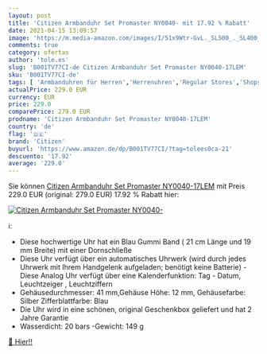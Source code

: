 ```yaml
---
layout: post
title: 'Citizen Armbanduhr Set Promaster NY0040- mit 17.92 % Rabatt'
date: 2021-04-15 13:09:57
image: 'https://m.media-amazon.com/images/I/51x9Wtr-GvL._SL500_._SL400_.jpg'
comments: true
category: ofertas
author: 'tole.es'
slug: 'B001TV77CI-de Citizen Armbanduhr Set Promaster NY0040-17LEM'
sku: 'B001TV77CI-de'
tags: [ 'Armbanduhren für Herren','Herrenuhren','Regular Stores','Shops','Uhren','citizen', ]
actualPrice: 229.0 EUR
currency: EUR
price: 229.0
comparePrice: 279.0 EUR
prodname: 'Citizen Armbanduhr Set Promaster NY0040-17LEM'
country: 'de'
flag: '🇩🇪'
brand: 'Citizen'
buyurl: 'https://www.amazon.de/dp/B001TV77CI/?tag=tolees0ca-21'
descuento: '17.92'
average: '229.0'
---
```


Sie können [Citizen Armbanduhr Set Promaster NY0040-17LEM](https://www.amazon.de/dp/B001TV77CI/?tag=tolees0ca-21) mit Preis 229.0 EUR (original: 279.0 EUR) 17.92 % Rabatt hier:

[![Citizen Armbanduhr Set Promaster NY0040-](https://m.media-amazon.com/images/I/51x9Wtr-GvL._SL500_._SL400_.jpg)](https://www.amazon.de/dp/B001TV77CI/?tag=tolees0ca-21)

ℹ️:

- Diese hochwertige Uhr hat ein Blau Gummi Band ( 21 cm Länge und 19 mm Breite) mit einer Dornschließe
- Diese Uhr verfügt über ein automatisches Uhrwerk (wird durch jedes Uhrwerk mit Ihrem Handgelenk aufgeladen; benötigt keine Batterie) -Diese Analog Uhr verfügt über eine Kalenderfunktion: Tag - Datum, Leuchtzeiger , Leuchtziffern
- Gehäusedurchmesser: 41 mm,Gehäuse Höhe: 12 mm, Gehäusefarbe: Silber Zifferblattfarbe: Blau
- Die Uhr wird in eine schönen, original Geschenkbox geliefert und hat 2 Jahre Garantie
- Wasserdicht: 20 bars -Gewicht: 149 g

[🛒 Hier!!](https://www.amazon.de/dp/B001TV77CI/?tag=tolees0ca-21)
